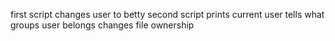 first script changes user to betty
second script prints current user
tells what groups user belongs
changes file ownership
